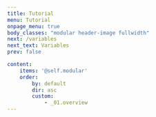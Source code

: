 ```yaml
---
title: Tutorial
menu: Tutorial
onpage_menu: true
body_classes: "modular header-image fullwidth"
next: /variables
next_text: Variables
prev: false

content:
    items: '@self.modular'
    order:
        by: default
        dir: asc
        custom:
            - _01.overview
---
```

